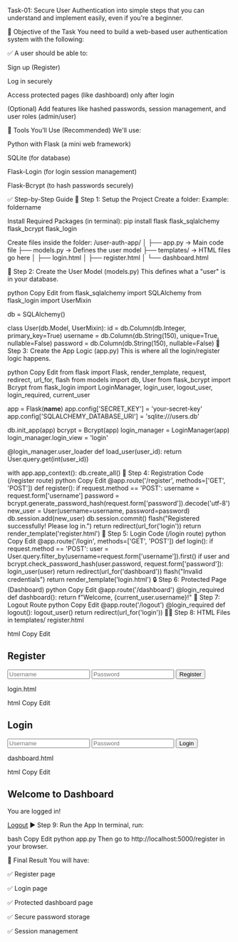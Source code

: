 Task-01: Secure User Authentication into simple steps that you can understand and implement easily, even if you're a beginner.

🎯 Objective of the Task
You need to build a web-based user authentication system with the following:

✅ A user should be able to:

Sign up (Register)

Log in securely

Access protected pages (like dashboard) only after login

(Optional) Add features like hashed passwords, session management, and user roles (admin/user)

🧰 Tools You’ll Use (Recommended)
We'll use:

Python with Flask (a mini web framework)

SQLite (for database)

Flask-Login (for login session management)

Flask-Bcrypt (to hash passwords securely)

✅ Step-by-Step Guide
🔧 Step 1: Setup the Project
Create a folder:
Example: foldername

Install Required Packages (in terminal):
pip install flask flask_sqlalchemy flask_bcrypt flask_login

Create files inside the folder:
/user-auth-app/
│
├── app.py          → Main code file
├── models.py       → Defines the user model
├── templates/      → HTML files go here
│   ├── login.html
│   ├── register.html
│   └── dashboard.html

💾 Step 2: Create the User Model (models.py)
This defines what a "user" is in your database.

python
Copy
Edit
from flask_sqlalchemy import SQLAlchemy
from flask_login import UserMixin

db = SQLAlchemy()

class User(db.Model, UserMixin):
    id = db.Column(db.Integer, primary_key=True)
    username = db.Column(db.String(150), unique=True, nullable=False)
    password = db.Column(db.String(150), nullable=False)
🧠 Step 3: Create the App Logic (app.py)
This is where all the login/register logic happens.

python
Copy
Edit
from flask import Flask, render_template, request, redirect, url_for, flash
from models import db, User
from flask_bcrypt import Bcrypt
from flask_login import LoginManager, login_user, logout_user, login_required, current_user

app = Flask(__name__)
app.config['SECRET_KEY'] = 'your-secret-key'
app.config['SQLALCHEMY_DATABASE_URI'] = 'sqlite:///users.db'

db.init_app(app)
bcrypt = Bcrypt(app)
login_manager = LoginManager(app)
login_manager.login_view = 'login'

@login_manager.user_loader
def load_user(user_id):
    return User.query.get(int(user_id))

with app.app_context():
    db.create_all()
📝 Step 4: Registration Code (/register route)
python
Copy
Edit
@app.route('/register', methods=['GET', 'POST'])
def register():
    if request.method == 'POST':
        username = request.form['username']
        password = bcrypt.generate_password_hash(request.form['password']).decode('utf-8')
        new_user = User(username=username, password=password)
        db.session.add(new_user)
        db.session.commit()
        flash("Registered successfully! Please log in.")
        return redirect(url_for('login'))
    return render_template('register.html')
🔐 Step 5: Login Code (/login route)
python
Copy
Edit
@app.route('/login', methods=['GET', 'POST'])
def login():
    if request.method == 'POST':
        user = User.query.filter_by(username=request.form['username']).first()
        if user and bcrypt.check_password_hash(user.password, request.form['password']):
            login_user(user)
            return redirect(url_for('dashboard'))
        flash("Invalid credentials")
    return render_template('login.html')
🔒 Step 6: Protected Page (Dashboard)
python
Copy
Edit
@app.route('/dashboard')
@login_required
def dashboard():
    return f"Welcome, {current_user.username}!"
🚪 Step 7: Logout Route
python
Copy
Edit
@app.route('/logout')
@login_required
def logout():
    logout_user()
    return redirect(url_for('login'))
🧑‍🎨 Step 8: HTML Files in templates/
register.html

html
Copy
Edit
<h2>Register</h2>
<form method="POST">
    <input name="username" placeholder="Username" required>
    <input name="password" type="password" placeholder="Password" required>
    <button type="submit">Register</button>
</form>
login.html

html
Copy
Edit
<h2>Login</h2>
<form method="POST">
    <input name="username" placeholder="Username" required>
    <input name="password" type="password" placeholder="Password" required>
    <button type="submit">Login</button>
</form>
dashboard.html

html
Copy
Edit
<h2>Welcome to Dashboard</h2>
<p>You are logged in!</p>
<a href="/logout">Logout</a>
▶️ Step 9: Run the App
In terminal, run:

bash
Copy
Edit
python app.py
Then go to http://localhost:5000/register in your browser.

🏁 Final Result
You will have:

✅ Register page

✅ Login page

✅ Protected dashboard page

✅ Secure password storage

✅ Session management

